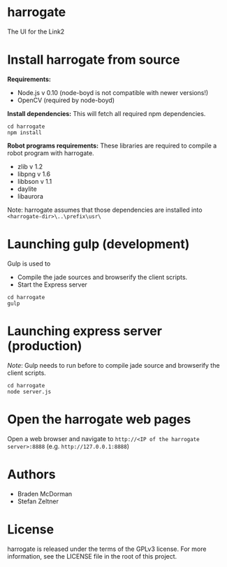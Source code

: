 harrogate
=========

The UI for the Link2

Install harrogate from source
=============================
**Requirements:**

* Node.js v 0.10 (node-boyd is not compatible with newer versions!)
* OpenCV (required by node-boyd)

**Install dependencies:**
This will fetch all required npm dependencies.

	cd harrogate
	npm install

**Robot programs requirements:**
These libraries are required to compile a robot program with harrogate.

* zlib v 1.2
* libpng v 1.6
* libbson v 1.1
* daylite
* libaurora

Note: harrogate assumes that those dependencies are installed into `<harrogate-dir>\..\prefix\usr\`

Launching gulp (development)
============================

Gulp is used to
* Compile the jade sources and browserify the client scripts.
* Start the Express server

```
cd harrogate
gulp
```

Launching express server (production)
=====================================

*Note*: Gulp needs to run before to compile jade source and browserify the client scripts.

	cd harrogate
	node server.js

Open the harrogate web pages
============================
Open a web browser and navigate to `http://<IP of the harrogate server>:8888` (e.g. `http://127.0.0.1:8888`)

Authors
=======

* Braden McDorman
* Stefan Zeltner

License
=======
harrogate is released under the terms of the GPLv3 license. For more information, see the LICENSE file in the root of this project.
